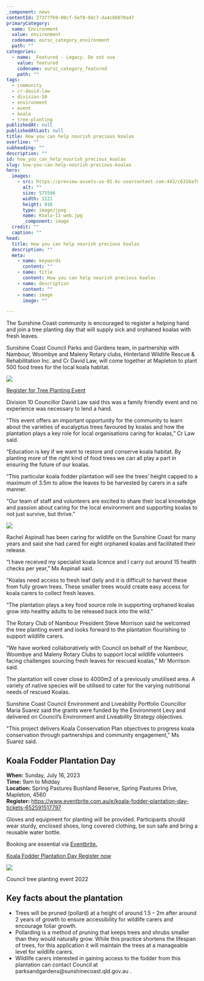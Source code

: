 ```yaml
---
_component: news
contentId: 27377f69-00cf-5ef0-9dc7-da4c66070a47
primaryCategory:
  name: Environment
  value: environment
  codename: oursc_category_environment
  path: ""
categories:
  - name: _Featured - Legacy. Do not use
    value: featured
    codename: oursc_category_featured
    path: ""
tags:
  - community
  - cr-david-law
  - division-10
  - environment
  - event
  - koala
  - tree-planting
publishedAt: null
publishedAtLast: null
title: How you can help nourish precious koalas
overline: ""
subheading: ""
description: ""
id: how_you_can_help_nourish_precious_koalas
slug: how-you-can-help-nourish-precious-koalas
hero:
  images:
    - src: https://preview-assets-us-01.kc-usercontent.com:443/c631baf8-1b46-001f-580c-d0001b68b4a8/e5131136-314a-490b-b40c-c0a5e1293037/Koala-11-web.jpg
      alt: ""
      size: 575596
      width: 1221
      height: 916
      type: image/jpeg
      name: Koala-11-web.jpg
      _component: image
  credit: ""
  caption: ""
head:
  title: How you can help nourish precious koalas
  description: ""
  meta:
    - name: keywords
      content: ""
    - name: title
      content: How you can help nourish precious koalas
    - name: description
      content: ""
    - name: image
      image: ""

---
```

The Sunshine Coast community is encouraged to register a helping hand and join a tree planting day that will supply sick and orphaned koalas with fresh leaves.

Sunshine Coast Council Parks and Gardens team, in partnership with Nambour, Woombye and Maleny Rotary clubs, Hinterland Wildlife Rescue & Rehabilitation Inc. and Cr David Law, will come together at Mapleton to plant 500 food trees for the local koala habitat.

![](https://preview-assets-us-01.kc-usercontent.com:443/c631baf8-1b46-001f-580c-d0001b68b4a8/070b7122-2cbb-4b41-b977-e1445e3cad1f/IMG_20220815_124534-web-1024x662.jpg)

[Register for Tree Planting Event](https://www.eventbrite.com.au/e/koala-fodder-plantation-day-tickets-652591517797)


Division 10 Councillor David Law said this was a family friendly event and no experience was necessary to lend a hand.

“This event offers an important opportunity for the community to learn about the varieties of eucalyptus trees favoured by koalas and how the plantation plays a key role for local organisations caring for koalas,” Cr Law said.

“Education is key if we want to restore and conserve koala habitat. By planting more of the right kind of food trees we can all play a part in ensuring the future of our koalas.

“This particular koala fodder plantation will see the trees’ height capped to a maximum of 3.5m to allow the leaves to be harvested by carers in a safe manner.

“Our team of staff and volunteers are excited to share their local knowledge and passion about caring for the local environment and supporting koalas to not just survive, but thrive.”

![](https://preview-assets-us-01.kc-usercontent.com:443/c631baf8-1b46-001f-580c-d0001b68b4a8/6c08a39f-e111-47f4-a2a0-64d78d3a1773/Koala-12-web2.jpg)

Rachel Aspinall has been caring for wildlife on the Sunshine Coast for many years and said she had cared for eight orphaned koalas and facilitated their release.

“I have received my specialist koala licence and I carry out around 15 health checks per year,” Ms Aspinall said.

“Koalas need access to fresh leaf daily and it is difficult to harvest these from fully grown trees. These smaller trees would create easy access for koala carers to collect fresh leaves.

“The plantation plays a key food source role in supporting orphaned koalas grow into healthy adults to be released back into the wild.”

The Rotary Club of Nambour President Steve Morrison said he welcomed the tree planting event and looks forward to the plantation flourishing to support wildlife carers.

“We have worked collaboratively with Council on behalf of the Nambour, Woombye and Maleny Rotary Clubs to support local wildlife volunteers facing challenges sourcing fresh leaves for rescued koalas,” Mr Morrison said.

The plantation will cover close to 4000m2 of a previously unutilised area. A variety of native species will be utilised to cater for the varying nutritional needs of rescued Koalas.

Sunshine Coast Council Environment and Liveability Portfolio Councillor Maria Suarez said the grants were funded by the Environment Levy and delivered on Council’s Environment and Liveability Strategy objectives.

"This project delivers Koala Conservation Plan objectives to progress koala conservation through partnerships and community engagement," Ms Suarez said.

## Koala Fodder Plantation Day

**When:** Sunday, July 16, 2023\
**Time:** 9am to Midday\
**Location:** Spring Pastures Bushland Reserve, Spring Pastures Drive, Mapleton, 4560\
**Register:** <https://www.eventbrite.com.au/e/koala-fodder-plantation-day-tickets-652591517797>


Gloves and equipment for planting will be provided. Participants should wear sturdy, enclosed shoes, long covered clothing, be sun safe and bring a reusable water bottle.

Booking are essential via [Eventbrite.](https://www.eventbrite.com.au/e/koala-fodder-plantation-day-tickets-652591517797)


[Koala Fodder Plantation Day Register now](https://www.eventbrite.com.au/e/koala-fodder-plantation-day-tickets-652591517797)


![](https://preview-assets-us-01.kc-usercontent.com:443/c631baf8-1b46-001f-580c-d0001b68b4a8/44e03fda-a6dc-4fd7-8358-f803f9a78baa/Tree-Planting-1024x702.jpg)

Council tree planting event 2022

## Key facts about the plantation

*   Trees will be pruned (pollard) at a height of around 1.5 – 2m after around 2 years of growth to ensure accessibility for wildlife carers and encourage foliar growth.
*   Pollarding is a method of pruning that keeps trees and shrubs smaller than they would naturally grow. While this practice shortens the lifespan of trees, for this application it will maintain the trees at a manageable level for wildlife carers.
*   Wildlife carers interested in gaining access to the fodder from this plantation can contact Council at parksandgardens\@sunshinecoast.qld.gov.au .
